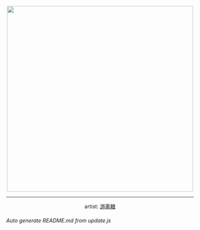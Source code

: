 
<p align="center">
  <img width="500" src="https://nekos.best/api/v2/neko/0600.png">
  <hr/>
  <center>
    artist: <a href="https://www.pixiv.net/en/artworks/95642818">游离糖</a>
  </center>
</p>


###### Auto generate README.md from update.js

